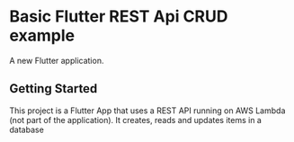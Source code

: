 # Basic Flutter REST Api CRUD example

A new Flutter application.

## Getting Started

This project is a Flutter App that uses a REST API running on AWS Lambda (not part of the application). It creates, reads and updates items in a database
